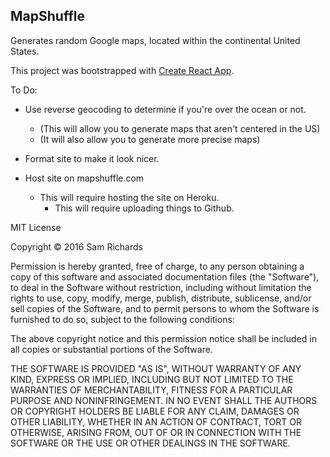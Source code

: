 ## MapShuffle

Generates random Google maps, located within the continental United States.

This project was bootstrapped with [Create React App](https://github.com/facebookincubator/create-react-app).

To Do:

- Use reverse geocoding to determine if you're over the ocean or not.
  - (This will allow you to generate maps that aren't centered in the US)
  - (It will also allow you to generate more precise maps)

- Format site to make it look nicer.

- Host site on mapshuffle.com
  - This will require hosting the site on Heroku.
    - This will require uploading things to Github.


MIT License

Copyright © 2016 Sam Richards

Permission is hereby granted, free of charge, to any person obtaining a copy
of this software and associated documentation files (the "Software"), to deal
in the Software without restriction, including without limitation the rights
to use, copy, modify, merge, publish, distribute, sublicense, and/or sell
copies of the Software, and to permit persons to whom the Software is
furnished to do so, subject to the following conditions:

The above copyright notice and this permission notice shall be included in all
copies or substantial portions of the Software.

THE SOFTWARE IS PROVIDED "AS IS", WITHOUT WARRANTY OF ANY KIND, EXPRESS OR
IMPLIED, INCLUDING BUT NOT LIMITED TO THE WARRANTIES OF MERCHANTABILITY,
FITNESS FOR A PARTICULAR PURPOSE AND NONINFRINGEMENT. IN NO EVENT SHALL THE
AUTHORS OR COPYRIGHT HOLDERS BE LIABLE FOR ANY CLAIM, DAMAGES OR OTHER
LIABILITY, WHETHER IN AN ACTION OF CONTRACT, TORT OR OTHERWISE, ARISING FROM,
OUT OF OR IN CONNECTION WITH THE SOFTWARE OR THE USE OR OTHER DEALINGS IN THE
SOFTWARE.

